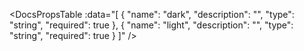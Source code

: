 <!-- This file was automatic generated. Do not edit it manually -->

<DocsPropsTable :data="[
  {
    "name": "dark",
    "description": "",
    "type": "string",
    "required": true
  },
  {
    "name": "light",
    "description": "",
    "type": "string",
    "required": true
  }
]" />

